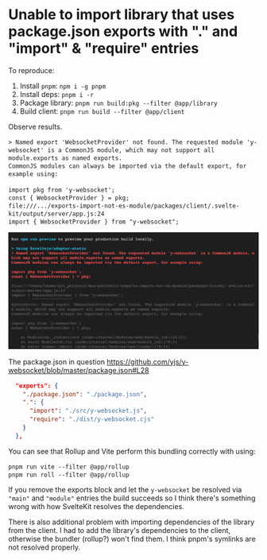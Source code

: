# Unable to import library that uses package.json exports with "." and "import" & "require" entries 

To reproduce:
1. Install `pnpm`: `npm i -g pnpm`
2. Install deps: `pnpm i -r`
3. Package library: `pnpm run build:pkg --filter @app/library`
4. Build client: `pnpm run build --filter @app/client`

Observe results.

```
> Named export 'WebsocketProvider' not found. The requested module 'y-websocket' is a CommonJS module, which may not support all module.exports as named exports.
CommonJS modules can always be imported via the default export, for example using:

import pkg from 'y-websocket';
const { WebsocketProvider } = pkg;
file:///.../exports-import-not-es-module/packages/client/.svelte-kit/output/server/app.js:24
import { WebsocketProvider } from "y-websocket";
```

<img width="700" src="https://github.com/TeemuKoivisto/exports-import-not-es-module/blob/master/screenshot.png">

The package.json in question https://github.com/yjs/y-websocket/blob/master/package.json#L28

```json
  "exports": {
    "./package.json": "./package.json",
    ".": {
      "import": "./src/y-websocket.js",
      "require": "./dist/y-websocket.cjs"
    }
  },
```

You can see that Rollup and Vite perform this bundling correctly with using:
```
pnpm run vite --filter @app/rollup
pnpm run roll --filter @app/rollup
```

If you remove the exports block and let the `y-websocket` be resolved via `"main"` and `"module"` entries the build succeeds so I think there's something wrong with how SvelteKit resolves the dependencies.

There is also additional problem with importing dependencies of the library from the client. I had to add the library's dependencies to the client, otherwise the bundler (rollup?) won't find them. I think pnpm's symlinks are not resolved properly.
